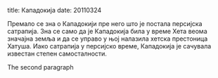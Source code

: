 title: Кападокија
date: 20110324

Премало се зна о Кападокији пре него што је постала персијска
сатрапија. Зна се само да је Кападокија била у време Хета веома
значајна земља и да се управо у њој налазила хетска престоница
Хатуша. Иако сатрапија у персијско време, Кападокија је сачувала
известан степен самосталности.

The second paragraph
